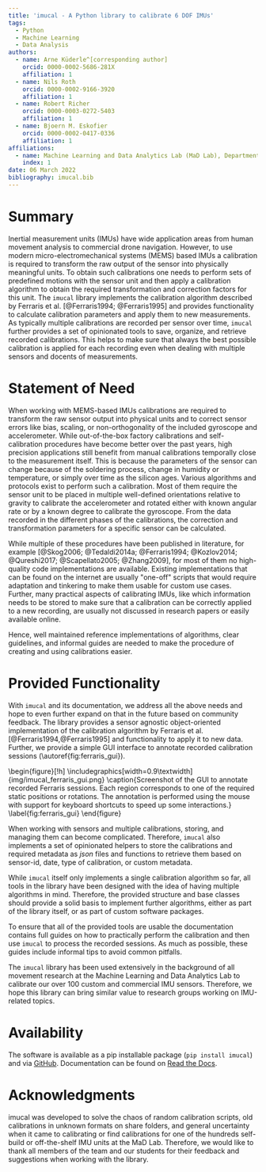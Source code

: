 ```yaml
---
title: 'imucal - A Python library to calibrate 6 DOF IMUs'  
tags:
  - Python
  - Machine Learning
  - Data Analysis
authors:
  - name: Arne Küderle^[corresponding author]   
    orcid: 0000-0002-5686-281X  
    affiliation: 1
  - name: Nils Roth
    orcid: 0000-0002-9166-3920
    affiliation: 1
  - name: Robert Richer  
    orcid: 0000-0003-0272-5403  
    affiliation: 1
  - name: Bjoern M. Eskofier  
    orcid: 0000-0002-0417-0336  
    affiliation: 1
affiliations:
  - name: Machine Learning and Data Analytics Lab (MaD Lab), Department Artificial Intelligence in Biomedical Engineering (AIBE), Friedrich-Alexander-Universität Erlangen-Nürnberg (FAU)  
    index: 1
date: 06 March 2022
bibliography: imucal.bib
---
```


# Summary

Inertial measurement units (IMUs) have wide application areas from human movement analysis to commercial drone navigation.
However, to use modern micro-electromechanical systems (MEMS) based IMUs a calibration is required to transform the raw output of the sensor into physically meaningful units.
To obtain such calibrations one needs to perform sets of predefined motions with the sensor unit and then apply a calibration algorithm to obtain the required transformation and correction factors for this unit.
The `imucal` library implements the calibration algorithm described by Ferraris et al. [@Ferraris1994; @Ferraris1995] and provides functionality to calculate calibration parameters and apply them to new measurements.
As typically multiple calibrations are recorded per sensor over time, `imucal` further provides a set of opinionated tools to save, organize, and retrieve recorded calibrations.
This helps to make sure that always the best possible calibration is applied for each recording even when dealing with multiple sensors and docents of measurements.

# Statement of Need

When working with MEMS-based IMUs calibrations are required to transform the raw sensor output into physical units and to correct sensor errors like bias, scaling, or non-orthogonality of the included gyroscope and accelerometer.
While out-of-the-box factory calibrations and self-calibration procedures have become better over the past years, high precision applications still benefit from manual calibrations temporally close to the measurement itself.
This is because the parameters of the sensor can change because of the soldering process, change in humidity or temperature, or simply over time as the silicon ages.
Various algorithms and protocols exist to perform such a calibration.
Most of them require the sensor unit to be placed in multiple well-defined orientations relative to gravity to calibrate the accelerometer and rotated either with known angular rate or by a known degree to calibrate the gyroscope.
From the data recorded in the different phases of the calibrations, the correction and transformation parameters for a specific sensor can be calculated.

While multiple of these procedures have been published in literature, for example [@Skog2006; @Tedaldi2014a; @Ferraris1994; @Kozlov2014; @Qureshi2017; @Scapellato2005; @Zhang2009], for most of them no high-quality code implementations are available.
Existing implementations that can be found on the internet are usually "one-off" scripts that would require adaptation and tinkering to make them usable for custom use cases.
Further, many practical aspects of calibrating IMUs, like which information needs to be stored to make sure that a calibration can be correctly applied to a new recording, are usually not discussed in research papers or easily available online.

Hence, well maintained reference implementations of algorithms, clear guidelines, and informal guides are needed to make the procedure of creating and using calibrations easier.

# Provided Functionality

With `imucal` and its documentation, we address all the above needs and hope to even further expand on that in the future based on community feedback.
The library provides a sensor agnostic object-oriented implementation of the calibration algorithm by Ferraris et al. [@Ferraris1994,@Ferraris1995] and functionality to apply it to new data.
Further, we provide a simple GUI interface to annotate recorded calibration sessions (\autoref{fig:ferraris_gui}).

\begin{figure}[!h]
\includegraphics[width=0.9\textwidth]{img/imucal_ferraris_gui.png}
\caption{Screenshot of the GUI to annotate recorded Ferraris sessions.
Each region corresponds to one of the required static positions or rotations.
The annotation is performed using the mouse with support for keyboard shortcuts to speed up some interactions.}
\label{fig:ferraris_gui}
\end{figure}

When working with sensors and multiple calibrations, storing, and managing them can become complicated.
Therefore, `imucal` also implements a set of opinionated helpers to store the calibrations and required metadata as _json_ files and functions to retrieve them based on sensor-id, date, type of calibration, or custom metadata.

While `imucal` itself only implements a single calibration algorithm so far, all tools in the library have been designed with the idea of having multiple algorithms in mind.
Therefore, the provided structure and base classes should provide a solid basis to implement further algorithms, either as part of the library itself, or as part of custom software packages.

To ensure that all of the provided tools are usable the documentation contains full guides on how to practically perform the calibration and then use `imucal` to process the recorded sessions.
As much as possible, these guides include informal tips to avoid common pitfalls.

The `imucal` library has been used extensively in the background of all movement research at the Machine Learning and Data Analytics Lab to calibrate our over 100 custom and commercial IMU sensors.
Therefore, we hope this library can bring similar value to research groups working on IMU-related topics.  

# Availability

The software is available as a pip installable package (`pip install imucal`) and via [GitHub](https://github.com/mad-lab-fau/imucal).
Documentation can be found on [Read the Docs](https://imucal.readthedocs.io/).

# Acknowledgments

imucal was developed to solve the chaos of random calibration scripts, old calibrations in unknown formats on share folders, and general uncertainty when it came to calibrating or find calibrations for one of the hundreds self-build or off-the-shelf IMU units at the MaD Lab.
Therefore, we would like to thank all members of the team and our students for their feedback and suggestions when working with the library.
